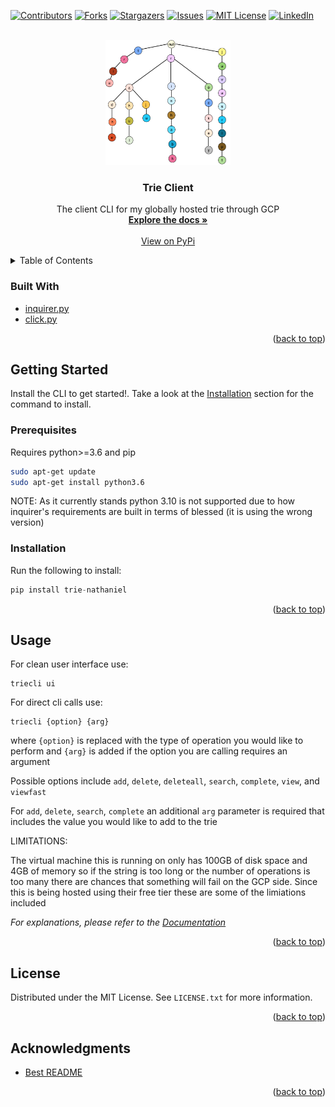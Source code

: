 <div id="top"></div>

[![Contributors][contributors-shield]][contributors-url]
[![Forks][forks-shield]][forks-url]
[![Stargazers][stars-shield]][stars-url]
[![Issues][issues-shield]][issues-url]
[![MIT License][license-shield]][license-url]
[![LinkedIn][linkedin-shield]][linkedin-url]



<!-- PROJECT LOGO -->
<br />
<div align="center">
  <a href="https://raw.githubusercontent.com/Nathaniel-github/CombinedServerClientRepo/main/TrieCLI/imgs/trie.png">
    <img src="https://raw.githubusercontent.com/Nathaniel-github/CombinedServerClientRepo/main/TrieCLI/imgs/trie.png" alt="Logo" width="200" height="200">
  </a>

<h3 align="center">Trie Client</h3>

  <p align="center">
    The client CLI for my globally hosted trie through GCP
    <br />
    <a href="https://trieclient.readthedocs.io/en/latest/index.html"><strong>Explore the docs »</strong></a>
    <br />
    <br />
    <a href="https://pypi.org/project/trie-nathaniel/">View on PyPi</a>
  </p>
</div>



<!-- TABLE OF CONTENTS -->
<details>
  <summary>Table of Contents</summary>
  <ol>
    <li>
      <ul>
        <li><a href="#built-with">Built With</a></li>
      </ul>
    </li>
    <li>
      <a href="#getting-started">Getting Started</a>
      <ul>
        <li><a href="#prerequisites">Prerequisites</a></li>
        <li><a href="#installation">Installation</a></li>
      </ul>
    </li>
    <li><a href="#usage">Usage</a></li>
    <li><a href="#contributing">Contributing</a></li>
    <li><a href="#license">License</a></li>
  </ol>
</details>



### Built With

* [inquirer.py](https://pypi.org/project/inquirer/)
* [click.py](https://pypi.org/project/click/)

<p align="right">(<a href="#top">back to top</a>)</p>



<!-- GETTING STARTED -->
## Getting Started

Install the CLI to get started!. Take a look at the <a href="#installation">Installation</a> section for the command to install.

### Prerequisites

Requires python>=3.6 and pip
  ```sh
sudo apt-get update
sudo apt-get install python3.6
  ```

NOTE: As it currently stands python 3.10 is not supported due to how inquirer's requirements are built in terms of blessed (it is using the wrong version)

<div id="installation"></div>

### Installation

Run the following to install:

```python
pip install trie-nathaniel
```

<p align="right">(<a href="#top">back to top</a>)</p>



<!-- USAGE EXAMPLES -->
## Usage

For clean user interface use:
```
triecli ui
```

For direct cli calls use:
```
triecli {option} {arg}
```
where `{option}` is replaced with the type of operation you would like to perform and `{arg}` is added if the option you are calling requires an argument

Possible options include `add`, `delete`, `deleteall`, `search`, `complete`, `view`, and `viewfast`

For `add`, `delete`, `search`, `complete` an additional `arg` parameter is required that includes the value you would like to add to the trie

LIMITATIONS:

The virtual machine this is running on only has 100GB of disk space and 4GB of memory so if the string is too long or the number of operations is too many there are chances that something will fail on the GCP side. Since this is being hosted using their free tier these are some of the limiations included

_For explanations, please refer to the [Documentation](https://trieclient.readthedocs.io/en/latest/index.html)_

<p align="right">(<a href="#top">back to top</a>)</p>



<!-- LICENSE -->
## License

Distributed under the MIT License. See `LICENSE.txt` for more information.

<p align="right">(<a href="#top">back to top</a>)</p>


<!-- ACKNOWLEDGMENTS -->
## Acknowledgments

* [Best README](https://github.com/othneildrew/Best-README-Template)

<p align="right">(<a href="#top">back to top</a>)</p>


<!-- MARKDOWN LINKS & IMAGES -->
<!-- https://www.markdownguide.org/basic-syntax/#reference-style-links -->
[contributors-shield]: https://img.shields.io/github/contributors/Nathaniel-github/CombinedServerClientRepo.svg?style=for-the-badge
[contributors-url]: https://github.com/Nathaniel-github/CombinedServerClientRepo/graphs/contributors
[forks-shield]: https://img.shields.io/github/forks/Nathaniel-github/CombinedServerClientRepo.svg?style=for-the-badge
[forks-url]: https://github.com/Nathaniel-github/CombinedServerClientRepo/network/members
[stars-shield]: https://img.shields.io/github/stars/Nathaniel-github/CombinedServerClientRepo.svg?style=for-the-badge
[stars-url]: https://github.com/Nathaniel-github/CombinedServerClientRepo/stargazers
[issues-shield]: https://img.shields.io/github/issues/Nathaniel-github/CombinedServerClientRepo.svg?style=for-the-badge
[issues-url]: https://github.com/Nathaniel-github/CombinedServerClientRepo/issues
[license-shield]: https://img.shields.io/github/license/Nathaniel-github/CombinedServerClientRepo.svg?style=for-the-badge
[license-url]: https://github.com/Nathaniel-github/CombinedServerClientRepo/blob/master/LICENSE.txt
[linkedin-shield]: https://img.shields.io/badge/-LinkedIn-black.svg?style=for-the-badge&logo=linkedin&colorB=555
[linkedin-url]: https://linkedin.com/in/nathaniel-thomas-profile